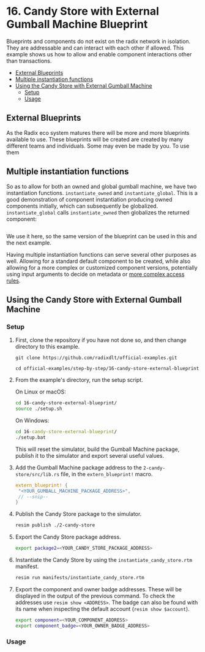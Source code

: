 # 16. Candy Store with External Gumball Machine Blueprint

Blueprints and components do not exist on the radix network in isolation. They
are addressable and can interact with each other if allowed. This example shows
us how to allow and enable component interactions other than transactions.

- [External Blueprints](#external-blueprints)
- [Multiple instantiation functions](#multiple-instantiation-functions)
- [Using the Candy Store with External Gumball Machine](#using-the-candy-store-with-external-gumball-machine)
  - [Setup](#setup)
  - [Usage](#usage)

## External Blueprints

As the Radix eco system matures there will be more and more blueprints available
to use. These blueprints will be created are created by many different teams and
individuals. Some may even be made by you. To use them

## Multiple instantiation functions

So as to allow for both an owned and global gumball machine, we have two
instantiation functions. `instantiate_owned` and `instantiate_global`. This is a
good demonstration of component instantiation producing owned components
initially, which can subsequently be globalized. `instantiate_global` calls
`instantiate_owned` then globalizes the returned component:

```rs

```

We use it here, so the same version of the blueprint can be used in this and the
next example.

Having multiple instantiation functions can serve several other purposes as
well. Allowing for a standard default component to be created, while also
allowing for a more complex or customized component versions, potentially using
input arguments to decide on metadata or
[more complex access rules](https://docs.radixdlt.com/docs/en/reusable-blueprints-pattern#multiple-instantiation-functions).

## Using the Candy Store with External Gumball Machine

### Setup

1.  First, clone the repository if you have not done so, and then change
    directory to this example.

    ```
    git clone https://github.com/radixdlt/official-examples.git

    cd official-examples/step-by-step/16-candy-store-external-blueprint
    ```

2.  From the example's directory, run the setup script.

    On Linux or macOS:

    ```sh
    cd 16-candy-store-external-blueprint/
    source ./setup.sh
    ```

    On Windows:

    ```cmd
    cd 16-candy-store-external-blueprint/
    ./setup.bat
    ```

    This will reset the simulator, build the Gumball Machine package, publish it
    to the simulator and export several useful values.

3.  Add the Gumball Machine package address to the `2-candy-store/src/lib.rs`
    file, in the `extern_blueprint!` macro.

    ```rust
    extern_blueprint! {
     "<YOUR_GUMBALL_MACHINE_PACKAGE_ADDRESS>",
     // --snip--
    }
    ```

4.  Publish the Candy Store package to the simulator.

    ```sh
    resim publish ./2-candy-store
    ```

5.  Export the Candy Store package address.

    ```sh
    export package2=<YOUR_CANDY_STORE_PACKAGE_ADDRESS>
    ```

6.  Instantiate the Candy Store by using the `instantiate_candy_store.rtm`
    manifest.

    ```sh
    resim run manifests/instantiate_candy_store.rtm
    ```

7.  Export the component and owner badge addresses. These will be displayed in
    the output of the previous command. To check the addresses use
    `resim show <ADDRESS>`. The badge can also be found with its name when
    inspecting the default account (`resim show $account`).

    ```sh
    export component=<YOUR_COMPONENT_ADDRESS>
    export component_badge=<YOUR_OWNER_BADGE_ADDRESS>
    ```

### Usage
